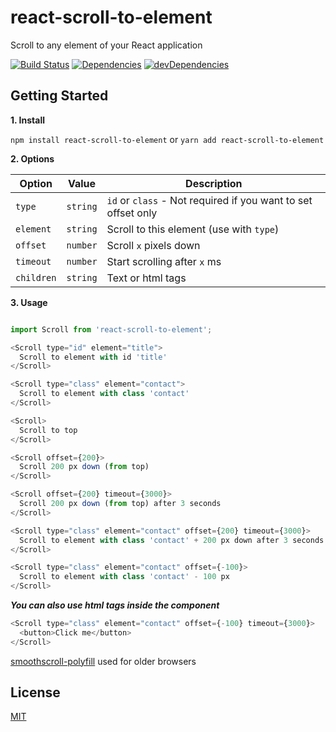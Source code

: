 # react-scroll-to-element
Scroll to any element of your React application

[![Build Status](https://travis-ci.org/trembacz/react-scroll-to-element.svg?branch=master)](https://travis-ci.org/trembacz/react-scroll-to-element)
[![Dependencies](https://david-dm.org/trembacz/react-scroll-to-element/status.svg)](https://david-dm.org/trembacz/react-scroll-to-element?view=list)
[![devDependencies](https://david-dm.org/trembacz/react-scroll-to-element/dev-status.svg)](https://david-dm.org/trembacz/react-scroll-to-element?type=dev&view=list)

## Getting Started

**1. Install**

```npm install react-scroll-to-element```
or
```yarn add react-scroll-to-element```

**2. Options**

| Option              | Value         | Description                                                          |
| ------------------- |:-------------:| -------------------------------------------------------------------- |
| ```type```          | ```string```  | ```id``` or ```class``` - Not required if you want to set offset only|
| ```element```       | ```string```  | Scroll to this element (use with ```type```)                         |
| ```offset```        | ```number```  | Scroll ```x``` pixels down                                           |
| ```timeout```       | ```number```  | Start scrolling after ```x``` ms                                     |
| ```children```      | ```string```  | Text or html tags                                                    |

**3. Usage**

```js

import Scroll from 'react-scroll-to-element';

<Scroll type="id" element="title">
  Scroll to element with id 'title'
</Scroll>

<Scroll type="class" element="contact">
  Scroll to element with class 'contact'
</Scroll>

<Scroll>
  Scroll to top
</Scroll>

<Scroll offset={200}>
  Scroll 200 px down (from top)
</Scroll>

<Scroll offset={200} timeout={3000}>
  Scroll 200 px down (from top) after 3 seconds
</Scroll>

<Scroll type="class" element="contact" offset={200} timeout={3000}>
  Scroll to element with class 'contact' + 200 px down after 3 seconds
</Scroll>

<Scroll type="class" element="contact" offset={-100}>
  Scroll to element with class 'contact' - 100 px
</Scroll>
```

***You can also use html tags inside the component***

```js
<Scroll type="class" element="contact" offset={-100} timeout={3000}>
  <button>Click me</button>
</Scroll>
```

[smoothscroll-polyfill](https://github.com/iamdustan/smoothscroll) used for older browsers

## License

[MIT](http://opensource.org/licenses/MIT)
